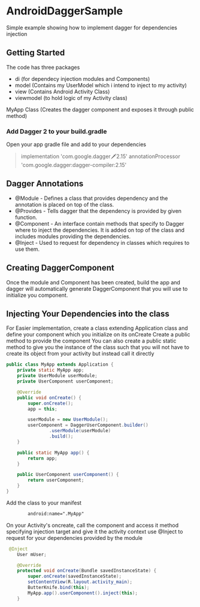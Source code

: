 # AndroidDaggerSample
Simple example showing how to implement dagger for dependencies injection

## Getting Started
The code has three packages

* di (for dependecy injection modules and Components)
* model (Contains my UserModel which i intend to inject to my activity)
* view (Contains Android Activity Class)
* viewmodel (to hold logic of my Activity class)

MyApp Class (Creates the dagger component and exposes it through public method)

### Add Dagger 2 to your build.gradle
Open your app gradle file and add to your dependencies 
   > implementation 'com.google.dagger:dagger:2.15'
   > annotationProcessor 'com.google.dagger:dagger-compiler:2.15'



## Dagger Annotations
* @Module - Defines a class that provides dependency and the annotation is placed on top of the class.
* @Provides - Tells dagger that the dependency is provided by given function.
* @Component - An interface contain methods that specify to Dagger where to inject the dependencies. It is added on top of the class and includes modules providing the dependencies.
* @Inject - Used to request for dependency in classes which requires to use them.

## Creating DaggerComponent
Once the module and Component has been created, build the app and dagger will automatically generate DaggerComponent that you will use to initialize you component.


## Injecting Your Dependencies into the class
For Easier implementation, create a class extending Application class and define your component which you initialize on its onCreate
Create a public method to provide the component
You can also create a public static method to give you the instance of the class such that you will not have to create its object from your activity but instead call it directly
```java
public class MyApp extends Application {
    private static MyApp app;
    private UserModule userModule;
    private UserComponent userComponent;

    @Override
    public void onCreate() {
        super.onCreate();
        app = this;

        userModule = new UserModule();
        userComponent = DaggerUserComponent.builder()
                .userModule(userModule)
                .build();
    }

    public static MyApp app() {
        return app;
    }

    public UserComponent userComponent() {
        return userComponent;
    }
}

```
Add the class to your manifest
```xml
        android:name=".MyApp"
```
On your Activity's oncreate, call the component and access it method specifying injection target and give it the activity context
use @Inject to request for your dependencies provided by the module
```java
 @Inject
    User mUser;

    @Override
    protected void onCreate(Bundle savedInstanceState) {
        super.onCreate(savedInstanceState);
        setContentView(R.layout.activity_main);
        ButterKnife.bind(this);
        MyApp.app().userComponent().inject(this);
    }
```

